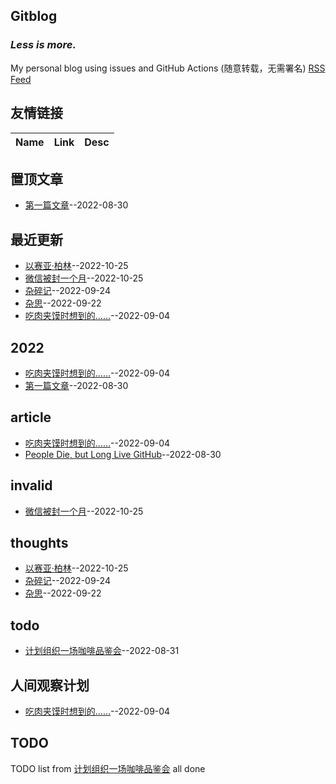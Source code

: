 ## Gitblog
### *Less is more.*
My personal blog using issues and GitHub Actions (随意转载，无需署名)
[RSS Feed](https://raw.githubusercontent.com/UniqueClouds/gitblog/master/feed.xml)
## 友情链接
| Name | Link | Desc | 
 | ---- | ---- | ---- |
## 置顶文章
- [第一篇文章](https://github.com/UniqueClouds/gitblog/issues/1)--2022-08-30
## 最近更新
- [以赛亚·柏林](https://github.com/UniqueClouds/gitblog/issues/8)--2022-10-25
- [微信被封一个月](https://github.com/UniqueClouds/gitblog/issues/7)--2022-10-25
- [杂碎记](https://github.com/UniqueClouds/gitblog/issues/6)--2022-09-24
- [杂思](https://github.com/UniqueClouds/gitblog/issues/5)--2022-09-22
- [吃肉夹馍时想到的……](https://github.com/UniqueClouds/gitblog/issues/4)--2022-09-04
## 2022
- [吃肉夹馍时想到的……](https://github.com/UniqueClouds/gitblog/issues/4)--2022-09-04
- [第一篇文章](https://github.com/UniqueClouds/gitblog/issues/1)--2022-08-30
## article
- [吃肉夹馍时想到的……](https://github.com/UniqueClouds/gitblog/issues/4)--2022-09-04
- [People Die, but Long Live GitHub](https://github.com/UniqueClouds/gitblog/issues/2)--2022-08-30
## invalid
- [微信被封一个月](https://github.com/UniqueClouds/gitblog/issues/7)--2022-10-25
## thoughts
- [以赛亚·柏林](https://github.com/UniqueClouds/gitblog/issues/8)--2022-10-25
- [杂碎记](https://github.com/UniqueClouds/gitblog/issues/6)--2022-09-24
- [杂思](https://github.com/UniqueClouds/gitblog/issues/5)--2022-09-22
## todo
- [计划组织一场咖啡品鉴会](https://github.com/UniqueClouds/gitblog/issues/3)--2022-08-31
## 人间观察计划
- [吃肉夹馍时想到的……](https://github.com/UniqueClouds/gitblog/issues/4)--2022-09-04
## TODO
TODO list from [计划组织一场咖啡品鉴会](https://github.com/UniqueClouds/gitblog/issues/3) all done

